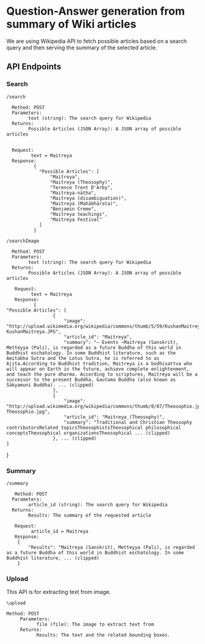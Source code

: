 # Question-Answer generation from summary of Wiki articles

We are using Wikipedia API to fetch possible articles based on a search query and then serving the summary of the selected article. 

## API Endpoints
### Search
```
/search
 ```
      Method: POST
      Parameters:
            text (string): The search query for Wikipedia
      Returns:
            Possible Articles (JSON Array): A JSON array of possible articles


      Request:
             text = Maitreya
      Response:
              {
                "Possible Articles": [
                    "Maitreya",
                    "Maitreya (Theosophy)",
                    "Terence Trent D'Arby",
                    "Maitreya-nātha",
                    "Maitreya (disambiguation)",
                    "Maitreya (Mahābhārata)",
                    "Benjamin Creme",
                    "Maitreya teachings",
                    "Maitreya Festival"
                ]
              }
```
/searchImage
```
      Method: POST
      Parameters:
            text (string): The search query for Wikipedia
      Returns:
            Possible Articles (JSON Array): A JSON array of possible articles
            
       Request: 
             text = Maitreya
       Response:
              {
    "Possible Articles": [
                     {
                         "image": "http://upload.wikimedia.org/wikipedia/commons/thumb/5/59/KushanMaitreya.JPG/240px-KushanMaitreya.JPG",
                         "article_id": "Maitreya",
                         "summary": "— Events —Maitreya (Sanskrit), Metteyya (Pali), is regarded as a future Buddha of this world in Buddhist eschatology. In some Buddhist literature, such as the Amitabha Sutra and the Lotus Sutra, he is referred to as Ajita.According to Buddhist tradition, Maitreya is a bodhisattva who will appear on Earth in the future, achieve complete enlightenment, and teach the pure dharma. According to scriptures, Maitreya will be a successor to the present Buddha, Gautama Buddha (also known as Śākyamuni Buddha). ... (clipped)
                     },
                     {
                         "image": "http://upload.wikimedia.org/wikipedia/commons/thumb/8/87/Theosophie.jpg/150px-Theosophie.jpg",
                         "article_id": "Maitreya_(Theosophy)",
                         "summary": "Traditional and Christian Theosophy contributorsRelated topicsTheosophistsTheosophical philosophical conceptsTheosophical organizationsTheosophical ... (clipped)
                     }, ... (clipped)
    ]
}

### Summary
```
/summary
````
       Method: POST
      Parameters:
            article_id (string): The search query for Wikipedia
      Returns:
            Results: The summary of the requested article
                
       Request: 
             article_id = Maitreya
       Response:       
        {
            "Results": "Maitreya (Sanskrit), Metteyya (Pali), is regarded as a future Buddha of this world in Buddhist eschatology. In some Buddhist literature, ... (clipped)
        }

### Upload
This API is for extracting text from image. 

```
\upload
```
    Method: POST
         Parameters:
               file (file): The image to extract text from
         Returns:
               Results: The text and the related bounding boxes. 
